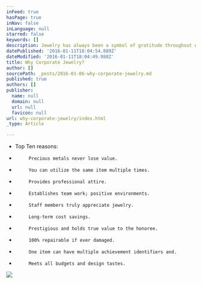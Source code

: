 ```yaml
---
inFeed: true
hasPage: true
inNav: false
inLanguage: null
starred: false
keywords: []
description: Jewelry has always been a symbol of gratitude throughout every timeline of mankind.
datePublished: '2016-01-11T18:04:54.889Z'
dateModified: '2016-01-11T18:04:49.988Z'
title: Why Corporate Jewelry?
author: []
sourcePath: _posts/2016-01-06-why-corporate-jewelry.md
published: true
authors: []
publisher:
  name: null
  domain: null
  url: null
  favicon: null
url: why-corporate-jewelry/index.html
_type: Article

---
```

* Top Ten reasons:

-          Precious metals never lose value.

-          You can utilize the same item multiple times.

-          Provides professional attire.

-          Establishes team work; positive environments.

-          Staff members truly appreciate jewelry.

-          Long-term cost savings.

-          Prestigious and holds true value to the honoree.

-          100% repairable if ever damaged.

-          One item can have multiple achievement identifiers and.

-          Meets all budgets and design tastes.
![](https://the-grid-user-content.s3-us-west-2.amazonaws.com/9a8016b8-eb3b-4c18-b266-23ea4b6fe387.jpg)